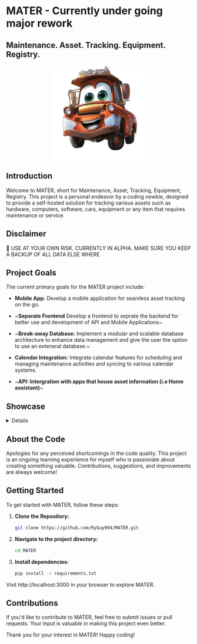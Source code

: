 # MATER - Currently under going major rework

## Maintenance. Asset. Tracking. Equipment. Registry.
<p align="center">
  <img src="https://github.com/RyGuy994/MATER/blob/main/EXTRA/logo/MATER.png?raw=true" alt="MATER Logo" />
</p>


## Introduction

Welcome to MATER, short for Maintenance, Asset, Tracking, Equipment, Registry. This project is a personal endeavor by a coding newbie, designed to provide a self-hosted solution for tracking various assets such as hardware, computers, software, cars, equipment or any item that requires maintenance or service.

## Disclaimer
  🚧 USE AT YOUR OWN RISK. CURRENTLY IN ALPHA. MAKE SURE YOU KEEP A BACKUP OF ALL DATA ELSE WHERE


## Project Goals

The current primary goals for the MATER project include:

- **Mobile App:** Develop a mobile application for seamless asset tracking on the go.
  
- ~**Seperate Frontend** Develop a frontend to seprate the backend for better use and development of API and Mobile Applications~

- ~**Break-away Database:** Implement a modular and scalable database architecture to enhance data management and give the user the option to use an exteneral database.~

- **Calendar Integration:** Integrate calendar features for scheduling and managing maintenance activities and syncing to various calendar systems.

- ~**API: Intergration with apps that house asset information (i.e Home assistant)**~

## Showcase
<details>
<p align="center">
<img src=https://github.com/RyGuy994/MATER/assets/92389688/9f8fd784-f2a3-44e3-ab73-02907e9b6e6c>
<br>
<img src=https://github.com/RyGuy994/MATER/assets/92389688/7b06aeb6-21b8-4d89-8d99-a43db5133dc4>
<br>
<img src=https://github.com/RyGuy994/MATER/assets/92389688/1f32295d-7a09-4997-924c-8f7f59058929>
</p>
</details>

## About the Code

Apologies for any perceived shortcomings in the code quality. This project is an ongoing learning experience for myself who is passionate about creating something valuable. Contributions, suggestions, and improvements are always welcome!

## Getting Started

To get started with MATER, follow these steps:

1. **Clone the Repository:**
   ```bash
   git clone https://github.com/RyGuy994/MATER.git
2. **Navigate to the project directory:**
   ```bash
   cd MATER
3. **Install dependencies:**
   ```bash
   pip install -r requirements.txt

Visit http://localhost:3000 in your browser to explore MATER.

## Contributions

If you'd like to contribute to MATER, feel free to submit issues or pull requests. Your input is valuable in making this project even better.

Thank you for your interest in MATER! Happy coding!
